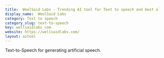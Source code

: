 ```yaml
---
title:  WeelSaid Labs - Trending AI tool for Text to speech and best alternatives
display_name:  WeelSaid Labs
category: Text to speech
category_slug: text-to-speech
key: wellsaidlabs_com
website: https://wellsaidlabs.com/
layout: aitool
---
```


Text-to-Speech for generating artificial speech.

